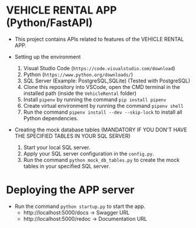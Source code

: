 # VEHICLE RENTAL APP (Python/FastAPI)

* This project contains APIs related to features of the VEHICLE RENTAL APP.

* Setting up the environment
  1. Visual Studio Code (`https://code.visualstudio.com/download`)
  2. Python (`https://www.python.org/downloads/`)
  3. SQL Server (Example: PostgreSQL,SQLite) (Tested with PostgreSQL)
  4. Clone this repository into VSCode, open the CMD terminal in the installed path (inside the `VehicleRental` folder)
  5. Install `pipenv` by running the command `pip install pipenv`
  5. Create virtual environment by running the command `pipenv shell`
  6. Run the command `pipenv install --dev --skip-lock` to install all Python dependencies.

* Creating the mock database tables (MANDATORY IF YOU DON'T HAVE THE SPECIFIED TABLES IN YOUR SQL SERVER)
  1. Start your local SQL server.
  2. Apply your SQL server configuration in the `config.py`.
  3. Run the command `python mock_db_tables.py` to create the mock tables in your specified SQL server.

# Deploying the APP server
  * Run the command `python startup.py` to start the app.
    * http://localhost:5000/docs -> Swagger URL
    * http://localhost:5000/redoc -> Documentation URL
